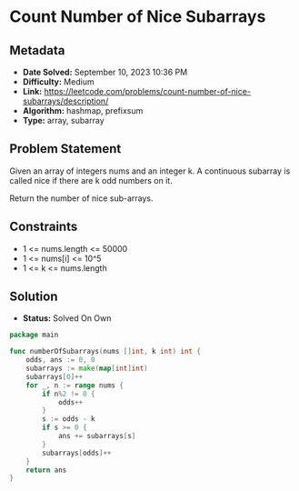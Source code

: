 # Count Number of Nice Subarrays

## Metadata

- **Date Solved:** September 10, 2023 10:36 PM
- **Difficulty:** Medium
- **Link:** https://leetcode.com/problems/count-number-of-nice-subarrays/description/
- **Algorithm:** hashmap, prefixsum
- **Type:** array, subarray

## Problem Statement

Given an array of integers nums and an integer k. A continuous subarray is called nice if there are k odd numbers on it.

Return the number of nice sub-arrays.

## Constraints

- 1 <= nums.length <= 50000
- 1 <= nums[i] <= 10^5
- 1 <= k <= nums.length

## Solution

- **Status:** Solved On Own


```go
package main

func numberOfSubarrays(nums []int, k int) int {
	odds, ans := 0, 0
	subarrays := make(map[int]int)
	subarrays[0]++
	for _, n := range nums {
		if n%2 != 0 {
			odds++
		}
		s := odds - k
		if s >= 0 {
			ans += subarrays[s]
		}
		subarrays[odds]++
	}
	return ans
}
```
